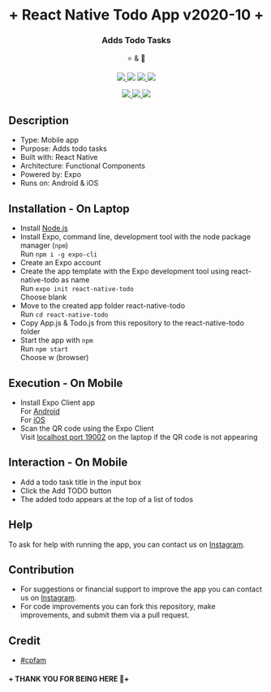 <h1 align="center">+ React Native Todo App v2020-10 +</h1>
<p align="center">
  <h3 align='center'>Adds Todo Tasks</h3>
</p>
  <p align="center">⭐️ & 🔱</p>
  <p align="center">
    <a href="https://github.com/lxndroc">
      <img src="https://img.shields.io/badge/Coded%20By-@lxndroc-yellow" />
    </a>
    <img src="https://img.shields.io/badge/Version-2020--10-yellow" />
    <a href="https://creativecommons.org/licenses/by-nc-sa/4.0/">
      <img src="https://img.shields.io/badge/Licence-CC%20BY--NC--SA%204.0-yellow" />
    </a>
    <a href="https://instagram.com/aoctut/">
      <img src="https://img.shields.io/badge/Contact-@aoctut-yellow" />
    </a>
  </p>
  <p align="center">
    <a href="https://reactnative.dev/">
      <img src="https://img.shields.io/badge/Built%20with-React Native-yellow" />
    </a>
    <a href="https://expo.io/">
      <img src="https://img.shields.io/badge/Powered%20by-Expo-yellow" />
    </a>
    <img src="https://img.shields.io/badge/Runs%20on-Android, iOS, & Web-yellow" />
  </p>

## Description
* Type: Mobile app
* Purpose: Adds todo tasks
* Built with: React Native
* Architecture: Functional Components
* Powered by: Expo
* Runs on: Android & iOS
## Installation - On Laptop
* Install [Node.js](https://nodejs.org/en/)</a>
* Install Expo, command line, development tool with the node package manager (`npm`)<br>
  Run `npm i -g expo-cli`
* Create an Expo account
* Create the app template with the Expo development tool using react-native-todo as name<br>
  Run `expo init react-native-todo`<br>
  Choose blank
* Move to the created app folder react-native-todo<br>
  Run `cd react-native-todo`
* Copy App.js & Todo.js from this repository to the react-native-todo folder
* Start the app with `npm`<br>
  Run `npm start`<br>
  Choose w (browser)
## Execution - On Mobile
* Install Expo Client app<br>
 For [Android](https://play.google.com/store/apps/details?id=host.exp.exponent)<br>
 For [iOS](https://apps.apple.com/us/app/expo-client/id982107779)</a>
* Scan the QR code using the Expo Client<br>
 Visit [localhost port 19002](http://localhost:19002) on the laptop if the QR code is not appearing
## Interaction - On Mobile
* Add a todo task title in the input box
* Click the Add TODO button
* The added todo appears at the top of a list of todos
## Help
To ask for help with running the app, you can contact us on [Instagram](https://instagram.com/aoctut/).
## Contribution
* For suggestions or financial support to improve the app you can contact us on [Instagram](https://instagram.com/aoctut/).
* For code improvements you can fork this repository, make improvements, and submit them via a pull request.
## Credit
* [#cpfam](https://www.youtube.com/channel/UCqrILQNl5Ed9Dz6CGMyvMTQ)
#### + THANK YOU FOR BEING HERE 🙏+
